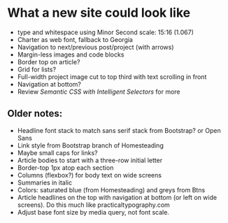 # What a new site could look like

- type and whitespace using Minor Second scale: 15:16 (1.067)
- Charter as web font, fallback to Georgia
- Navigation to next/previous post/project (with arrows)
- Margin-less images and code blocks
- Border top on article?
- Grid for lists?
- Full-width project image cut to top third with text scrolling in front
- Navigation at bottom?
- Review _Semantic CSS with Intelligent Selectors_ for more

## Older notes:

- Headline font stack to match sans serif stack from Bootstrap? or Open Sans
- Link style from Bootstrap branch of Homesteading
- Maybe small caps for links?
- Article bodies to start with a three-row initial letter
- Border-top 1px atop each section
- Columns (flexbox?) for body text on wide screens
- Summaries in italic
- Colors: saturated blue (from Homesteading) and greys from Btns
- Article headlines on the top with navigation at bottom (or left on wide screens). Do this much like practicaltypography.com
- Adjust base font size by media query, not font scale.
